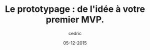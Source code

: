 ---
layout: video
title: "Le prototypage : de l'idée à votre premier MVP."
author: cedric
date: 05-12-2015
youtube_slug: "6PjTA3zxF-c"
labels:
  - workshop
pushed: true
thumbnail: 2015-12-05-workshop-mvp.jpg
description: "Dans cette introduction au prototypage, Benjamin Ewenczyk vous propose de commencer à poser les briques de votre service en seulement quelques heures afin de délivrer une première expérience à vos utilisateurs."
---